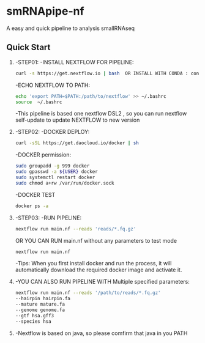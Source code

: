 # smRNApipe-nf
 A easy and quick pipeline to analysis smallRNAseq

## Quick Start
1. -STEP01:
	-INSTALL NEXTFLOW FOR PIPELINE: 
	```bash
	curl -s https://get.nextflow.io | bash  OR INSTALL WITH CONDA : conda install nextflow 
	```
	-ECHO NEXTFLOW TO PATH:
	```bash
	echo 'export PATH=$PATH:/path/to/nextflow' >> ~/.bashrc
	source  ~/.bashrc
	```
	-This pipeline is based one nextflow DSL2 , so you can run nextflow self-update to update NEXTFLOW to new version

2. -STEP02:
	-DOCKER DEPLOY:
	```bash
	curl -sSL https://get.daocloud.io/docker | sh
	```
	-DOCKER permission:
	```bash
	sudo groupadd -g 999 docker
	sudo gpasswd -a ${USER} docker
	sudo systemctl restart docker
	sudo chmod a+rw /var/run/docker.sock
	```
	-DOCKER TEST
	```bash
	docker ps -a
	```
3. -STEP03:
	-RUN PIPELINE:
	```bash
	nextflow run main.nf --reads 'reads/*.fq.gz'	
	```
	OR YOU CAN RUN main.nf without any parameters to test mode
	```bash
	nextflow run main.nf 
	```
	-Tips: When you first install docker and run the process, it will automatically download the required docker image and activate it.
4. -YOU CAN ALSO RUN PIPELINE WITH Multiple specified parameters:
	```bash
	nextflow run main.nf --reads '/path/to/reads/*.fq.gz'
	--hairpin hairpin.fa 
	--mature mature.fa 
	--genome genome.fa 
	--gtf hsa.gff3 
	--species hsa
	```
5. -Nextflow is based on java, so please comfirm that java in you PATH